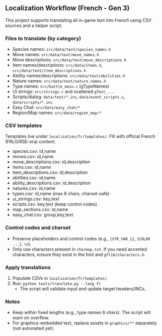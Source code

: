 ## Localization Workflow (French - Gen 3)

This project supports translating all in-game text into French using CSV sources and a helper script.

### Files to translate (by category)
- Species names: `src/data/text/species_names.h`
- Move names: `src/data/text/move_names.h`
- Move descriptions: `src/data/text/move_descriptions.h`
- Item names/descriptions: `src/data/items.h`, `src/data/text/item_descriptions.h`
- Ability names/descriptions: `src/data/text/abilities.h`
- Nature names: `src/data/text/nature_names.h`
- Type names: `src/battle_main.c` (gTypeNames)
- UI strings: `src/strings.c` and scattered `gText_...`
- Scripts/dialog: `data/text/*.inc`, `data/event_scripts.s`, `data/scripts/*.inc`
- Easy Chat: `src/data/easy_chat/*`
- Region/Map names: `src/data/region_map/*`

### CSV templates
Templates live under `localization/fr/templates/`. Fill with official French (FRLG/RSE-era) content.

- species.csv: id,name
- moves.csv: id,name
- move_descriptions.csv: id,description
- items.csv: id,name
- item_descriptions.csv: id,description
- abilities.csv: id,name
- ability_descriptions.csv: id,description
- natures.csv: id,name
- types.csv: id,name (max 6 chars, charset-safe)
- ui_strings.csv: key,text
- scripts.csv: key,text (keep control codes)
- map_sections.csv: id,name
- easy_chat.csv: group,key,text

### Control codes and charset
- Preserve placeholders and control codes (e.g., `{STR_VAR_1}`, `{COLOR ...}`, `\n`).
- Only use characters present in `charmap.txt`. If you need accented characters, ensure they exist in the font and `gflib/characters.h`.

### Apply translations
1) Populate CSVs in `localization/fr/templates/`.
2) Run: `python tools/translate.py --lang fr`
   - The script will validate input and update target headers/INCs.

### Notes
- Keep within fixed lengths (e.g., type names 6 chars). The script will warn on overflow.
- For graphics-embedded text, replace assets in `graphics/**` separately (not automated yet).




